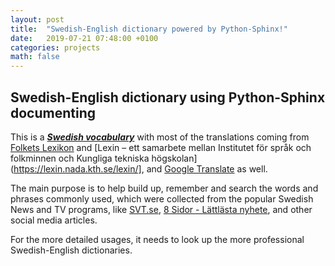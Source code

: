 ```yaml
---
layout: post
title:  "Swedish-English dictionary powered by Python-Sphinx!"
date:   2019-07-21 07:48:00 +0100
categories: projects
math: false
---
```


## Swedish-English dictionary using Python-Sphinx documenting

This is a [**_Swedish vocabulary_**](https://biajia.eu/vocab-sv/) with most of the translations coming from [Folkets Lexikon](http://folkets-lexikon.csc.kth.se/folkets/)
and [Lexin – ett samarbete mellan Institutet för språk och folkminnen och Kungliga tekniska högskolan](https://lexin.nada.kth.se/lexin/], and [Google Translate](https://translate.google.se) as well.

The main purpose is to help build up, remember and search the words and phrases commonly used, which were collected from the popular Swedish News and TV programs, like [SVT.se](https://www.svt.se), 
[8 Sidor - Lättlästa nyhete](https://8sidor.se), and other social media articles. 

For the more detailed usages, it needs to look up the more professional Swedish-English dictionaries.